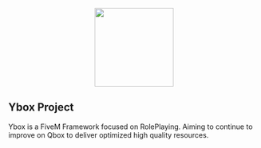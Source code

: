 <p align="center">
  <img width="158" height="158" src="">
</p>

## Ybox Project
Ybox is a FiveM Framework focused on RolePlaying. Aiming to continue to improve on Qbox to deliver optimized high quality resources.